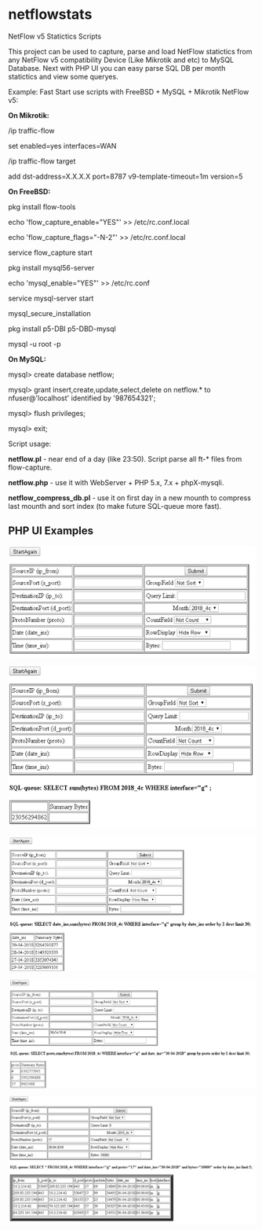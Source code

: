 # netflowstats
NetFlow v5 Statictics Scripts

This project can be used to capture, parse and load NetFlow statictics from 
any NetFlow v5 compatibility Device (Like Mikrotik and etc) to MySQL Database.
Next with PHP UI you can easy parse SQL DB per month statictics and view some queryes.


Example: Fast Start use scripts with FreeBSD + MySQL + Mikrotik NetFlow v5:

**On Mikrotik:**

/ip traffic-flow
  
set enabled=yes interfaces=WAN
  
/ip traffic-flow target
  
add dst-address=X.X.X.X port=8787 v9-template-timeout=1m version=5



**On FreeBSD:**

pkg install flow-tools
  
  echo 'flow_capture_enable="YES"' >> /etc/rc.conf.local
  
  echo 'flow_capture_flags="-N-2"' >> /etc/rc.conf.local
  
  service flow_capture start
  
  pkg install mysql56-server
  
  echo 'mysql_enable="YES"' >> /etc/rc.conf
  
  service mysql-server start
  
  mysql_secure_installation
  
  pkg install p5-DBI p5-DBD-mysql
  
mysql -u root -p


**On MySQL:**

mysql> create database netflow;

mysql> grant insert,create,update,select,delete on netflow.* to nfuser@'localhost' identified by '987654321';

mysql> flush privileges;

mysql> exit;


Script usage:

**netflow.pl** - near end of a day (like 23:50). Script parse all ft-* files from flow-capture.

**netflow.php** - use it with WebServer + PHP 5.x, 7.x + phpX-mysqli.

**netflow_compress_db.pl** - use it on first day in a new mounth to compress last mounth and sort index (to make future SQL-queue more fast).

## PHP UI Examples ##

![Start1](https://github.com/Dorlas/netflowstats/blob/master/php_screens/Start1.png)

![Start2](https://github.com/Dorlas/netflowstats/blob/master/php_screens/Start2.png)

![Start3](https://github.com/Dorlas/netflowstats/blob/master/php_screens/Start3.png)

![Start4](https://github.com/Dorlas/netflowstats/blob/master/php_screens/Start4.png)

![Start5](https://github.com/Dorlas/netflowstats/blob/master/php_screens/Start5.png)

